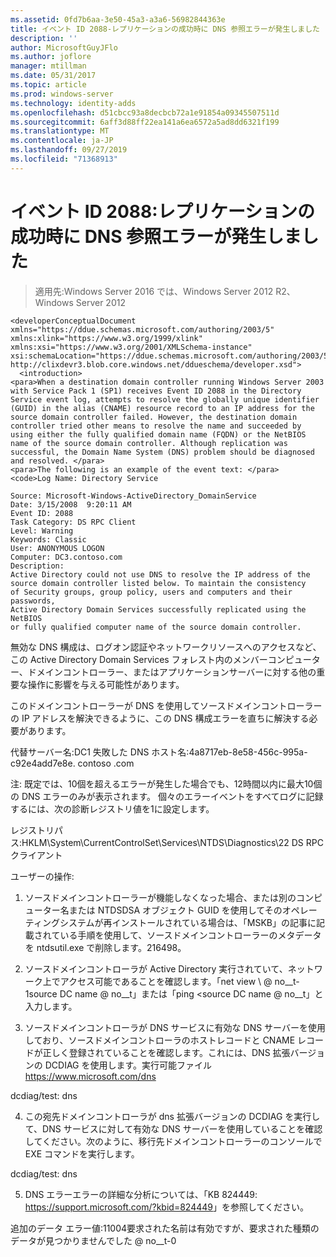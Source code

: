 ```yaml
---
ms.assetid: 0fd7b6aa-3e50-45a3-a3a6-56982844363e
title: イベント ID 2088-レプリケーションの成功時に DNS 参照エラーが発生しました
description: ''
author: MicrosoftGuyJFlo
ms.author: joflore
manager: mtillman
ms.date: 05/31/2017
ms.topic: article
ms.prod: windows-server
ms.technology: identity-adds
ms.openlocfilehash: d51cbcc93a8decbcb72a1e91854a09345507511d
ms.sourcegitcommit: 6aff3d88ff22ea141a6ea6572a5ad8dd6321f199
ms.translationtype: MT
ms.contentlocale: ja-JP
ms.lasthandoff: 09/27/2019
ms.locfileid: "71368913"
---
```

# <a name="event-id-2088-dns-lookup-failure-occurred-with-replication-success"></a>イベント ID 2088:レプリケーションの成功時に DNS 参照エラーが発生しました

>適用先:Windows Server 2016 では、Windows Server 2012 R2、Windows Server 2012

    
    <developerConceptualDocument xmlns="https://ddue.schemas.microsoft.com/authoring/2003/5" xmlns:xlink="https://www.w3.org/1999/xlink" xmlns:xsi="https://www.w3.org/2001/XMLSchema-instance" xsi:schemaLocation="https://ddue.schemas.microsoft.com/authoring/2003/5 http://clixdevr3.blob.core.windows.net/ddueschema/developer.xsd">
      <introduction>
    <para>When a destination domain controller running Windows Server 2003 with Service Pack 1 (SP1) receives Event ID 2088 in the Directory Service event log, attempts to resolve the globally unique identifier (GUID) in the alias (CNAME) resource record to an IP address for the source domain controller failed. However, the destination domain controller tried other means to resolve the name and succeeded by using either the fully qualified domain name (FQDN) or the NetBIOS name of the source domain controller. Although replication was successful, the Domain Name System (DNS) problem should be diagnosed and resolved. </para>
    <para>The following is an example of the event text: </para>
    <code>Log Name: Directory Service

    Source: Microsoft-Windows-ActiveDirectory_DomainService
    Date: 3/15/2008  9:20:11 AM
    Event ID: 2088
    Task Category: DS RPC Client 
    Level: Warning
    Keywords: Classic
    User: ANONYMOUS LOGON
    Computer: DC3.contoso.com
    Description:
    Active Directory could not use DNS to resolve the IP address of the 
    source domain controller listed below. To maintain the consistency 
    of Security groups, group policy, users and computers and their passwords, 
    Active Directory Domain Services successfully replicated using the NetBIOS 
    or fully qualified computer name of the source domain controller. 

無効な DNS 構成は、ログオン認証やネットワークリソースへのアクセスなど、この Active Directory Domain Services フォレスト内のメンバーコンピューター、ドメインコントローラー、またはアプリケーションサーバーに対する他の重要な操作に影響を与える可能性があります。 

このドメインコントローラーが DNS を使用してソースドメインコントローラーの IP アドレスを解決できるように、この DNS 構成エラーを直ちに解決する必要があります。 

代替サーバー名:DC1 失敗した DNS ホスト名:4a8717eb-8e58-456c-995a-c92e4add7e8e. contoso .com 

注: 既定では、10個を超えるエラーが発生した場合でも、12時間以内に最大10個の DNS エラーのみが表示されます。  個々のエラーイベントをすべてログに記録するには、次の診断レジストリ値を1に設定します。 

レジストリパス:HKLM\System\CurrentControlSet\Services\NTDS\Diagnostics\22 DS RPC クライアント 

ユーザーの操作: 

1) ソースドメインコントローラーが機能しなくなった場合、または別のコンピューター名または NTDSDSA オブジェクト GUID を使用してそのオペレーティングシステムが再インストールされている場合は、「MSKB」の記事に記載されている手順を使用して、ソースドメインコントローラーのメタデータを ntdsutil.exe で削除します。216498。 

2) ソースドメインコントローラが Active Directory 実行されていて、ネットワーク上でアクセス可能であることを確認します。「net view \\ @ no__t-1source DC name @ no__t」または「ping &lt;source DC name @ no__t」と入力します。 

3) ソースドメインコントローラが DNS サービスに有効な DNS サーバーを使用しており、ソースドメインコントローラのホストレコードと CNAME レコードが正しく登録されていることを確認します。これには、DNS 拡張バージョンの DCDIAG を使用します。実行可能ファイル <https://www.microsoft.com/dns> 

dcdiag/test: dns 

4) この宛先ドメインコントローラが dns 拡張バージョンの DCDIAG を実行して、DNS サービスに対して有効な DNS サーバーを使用していることを確認してください。次のように、移行先ドメインコントローラーのコンソールで EXE コマンドを実行します。 

dcdiag/test: dns 

5) DNS エラーエラーの詳細な分析については、「KB 824449: <https://support.microsoft.com/?kbid=824449>」を参照してください。 

追加のデータ エラー値:11004要求された名前は有効ですが、要求された種類のデータが見つかりませんでした @ no__t-0 </introduction>
  <section>
    <title>Diagnosis @ no__t @ no__t @ no__t @<para>Dns のエイリアス (CNAME) リソースレコードを使用してソースドメインコントローラー名を解決できない場合は、dns のデータ伝達の誤りまたは遅延が原因である可能性があります。</para>
    </content>
  </section>
  <section>
    <title>Resolution @ no__t @ no__t @ no__t @<para>@No__t-0 @ no__t-1 イベント ID 2087 の説明に従って、DNS テストを続行します。DNS 参照のエラーにより、レプリケーションが失敗しました @ no__t-0。 &quot;</para>
    </content>
  </section>
  <relatedTopics />
</developerConceptualDocument>


